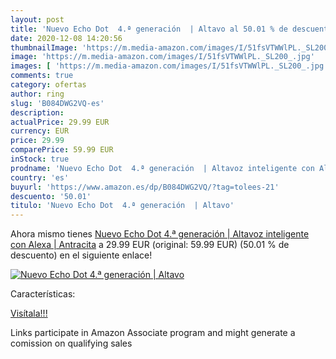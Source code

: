 ```yaml
---
layout: post
title: 'Nuevo Echo Dot  4.ª generación  | Altavo al 50.01 % de descuento'
date: 2020-12-08 14:20:56
thumbnailImage: 'https://m.media-amazon.com/images/I/51fsVTWWlPL._SL200_.jpg'
image: 'https://m.media-amazon.com/images/I/51fsVTWWlPL._SL200_.jpg'
images: [ 'https://m.media-amazon.com/images/I/51fsVTWWlPL._SL200_.jpg' ]
comments: true
category: ofertas
author: ring
slug: 'B084DWG2VQ-es'
description:
actualPrice: 29.99 EUR
currency: EUR
price: 29.99
comparePrice: 59.99 EUR
inStock: true
prodname: 'Nuevo Echo Dot  4.ª generación  | Altavoz inteligente con Alexa | Antracita'
country: 'es'
buyurl: 'https://www.amazon.es/dp/B084DWG2VQ/?tag=tolees-21'
descuento: '50.01'
titulo: 'Nuevo Echo Dot  4.ª generación  | Altavo'
---
```


Ahora mismo tienes [Nuevo Echo Dot  4.ª generación  | Altavoz inteligente con Alexa | Antracita](https://www.amazon.es/dp/B084DWG2VQ/?tag=tolees-21) a 29.99 EUR (original: 59.99 EUR) (50.01 %  de descuento) en el siguiente enlace!

[![Nuevo Echo Dot  4.ª generación  | Altavo](https://m.media-amazon.com/images/I/51fsVTWWlPL._SL200_.jpg)](https://www.amazon.es/dp/B084DWG2VQ/?tag=tolees-21)

Características:


[Visítala!!!](https://www.amazon.es/dp/B084DWG2VQ/?tag=tolees-21)

Links participate in Amazon Associate program and might generate a comission on qualifying sales
